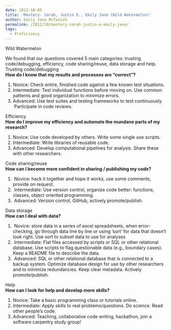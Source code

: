 ```yaml
---
date: 2012-10-05
title: 'Mastery- Sarah, Justin E., Emily Jane (Wild Watermelon)'
author: Emily Jane McTavish
permalink: /2012/10/mastery-sarah-justin-e-emily-jane/
tags:
  - Proficiency
---
```

Wild Watermelon

We found that our questions covered 5 main categories: trusting code/debugging, efficiency, code sharing/reuse, data storage and help.  
Trusting code/debugging  
**How do I know that my results and processes are “correct”?**

1.  Novice: Check entire, finished code against a few known test situations.
2.  Intermediate: Test individual functions before moving on. Use common patterns and good organization to minimize errors.
3.  Advanced: Use test suites and testing frameworks to test continuously.  Participate in code reviews.

Efficiency  
**How do I improve my efficiency and automate the mundane parts of my research?**

1.  Novice: Use code developed by others. Write some single use scripts.
2.  Intermediate: Write libraries of reusable code.
3.  Advanced: Develop computational pipelines for analysis. Share these with other researchers.

Code sharing/reuse  
**How can I become more confident in sharing / publishing my code?**

1.   Novice: hack it together and hope it works, use some comments, provide on request.
2.   Intermediate: Use version control, organize code better: functions, classes, object oriented programming.
3.   Advanced: Version control, GitHub, actively promote/publish.

Data storage  
**How can I deal with data?**

1.   Novice: store data in a series of excel spreadsheets, when error-checking, go through data line by line or using ‘sort’ for data that doesn’t look right. Use sort to subset data to use for analyses
2.   Intermediate: Flat files accessed by scripts or SQL or other relational database. Use scripts to flag questionable data (e.g., boundary cases). Keep a README file to describe the data.
3.   Advanced: SQL or other relational database that is connected to a backup system. Optimize database design for use by other researchers and to minimize redundancies. Keep clear metadata. Actively promote/publish.

Help  
**How can I look for help and develop more skills?**

1.  Novice: Take a basic programming class or tutorials online.
2.  Intermediate: Apply skills to real problems/questions. Do science. Read other people’s code.
3.  Advanced: Teaching, collaborative code writing, hackathon, join a software carpentry study group!
